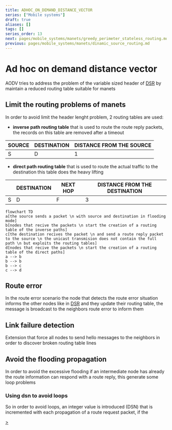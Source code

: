 ```yaml
---
title: ADHOC_ON_DEMAND_DISTANCE_VECTOR
series: ["Mobile systems"]
draft: true
aliases: []
tags: []
series_order: 13
next: pages/mobile_systems/manets/greedy_perimeter_stateless_routing.md
previous: pages/mobile_systems/manets/dinamic_source_routing.md
---
```


# Ad hoc on demand distance vector

AODV tries to address the problem of the variable sized header of [DSR](pages/mobile_systems/manets/dynamic_source_routing.md) by maintain a reduced routing table suitable for manets

## Limit the routing problems of manets

In order to avoid limit the header lenght problem, 2 routing tables are used:

- **inverse path routing table** that is used to route the route reply packets, the records on this table are removed after a timeout

| SOURCE | DESTINATION | DISTANCE FROM THE SOURCE |
| ------ | ----------- | ------------------------ |
| S      | D           | 1                        |

- **direct path routing table** that is used to route the actual traffic to the destination this table does the heavy lifting

|     | DESTINATION | NEXT HOP | DISTANCE FROM THE DESTINATION |
| --- | ----------- | -------- | ----------------------------- |
| S   | D           | F        | 3                             |

```mermaid
flowchart TD
a[the source sends a packet \n with source and destination in flooding mode]
b[nodes that recive the packets \n start the creation of a routing table of the inverse paths]
c[the destination recives the packet \n and send a route reply packet to the source \n the unicast transmision does not contain the full path \n but exploits the routing tables]
d[nodes that recive the packets \n start the creation of a routing table of the direct paths]
a --> b
b --> b
b --> c
c --> d
```

## Route error

In the route error scenario the node that detects the route error situation informs the other nodes like in [DSR](pages/mobile_systems/manets/dynamic_source_routing.md) and they update their routing table, the message is broadcast to the neighbors route error to inform them

## Link failure detection

Extension that force all nodes to send hello messages to the neighbors in order to discover broken routing table lines

## Avoid the flooding propagation

In order to avoid the excessive flooding if an intermediate node has already the route information can respond with  a route reply, this generate some loop problems

### Using dsn to avoid loops

So in order to avoid loops, an integer value is introduced (DSN) that is incremented with each propagation of a route request packet, if the

[>](pages/mobile_systems/manets/greedy_perimeter_stateless_routing.md)
